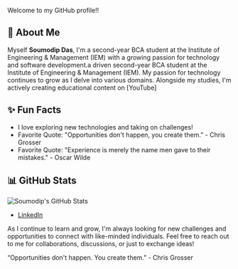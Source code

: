 Welcome to my GitHub profile!!

## 🚀 About Me

Myself **Soumodip Das**, 
I'm a second-year BCA student at the Institute of Engineering & Management (IEM) with a growing passion for technology and software development.a driven second-year BCA student at the Institute of Engineering & Management (IEM). My passion for technology continues to grow as I delve into various domains.
Alongside my studies, I'm actively creating educational content on [YouTube]

## ✨ Fun Facts

- I love exploring new technologies and taking on challenges!
- Favorite Quote: "Opportunities don't happen, you create them." - Chris Grosser
- Favorite Quote: "Experience is merely the name men gave to their mistakes." - Oscar Wilde

## 📊 GitHub Stats

![Soumodip's GitHub Stats](https://github-readme-stats.vercel.app/api?username=itssoumodip&show_icons=true&theme=radical)

- [LinkedIn](https://www.linkedin.com/in/soumodip-das/)

As I continue to learn and grow, I'm always looking for new challenges and opportunities to connect with like-minded individuals. Feel free to reach out to me for collaborations, discussions, or just to exchange ideas!

“Opportunities don't happen. You create them.” - Chris Grosser
